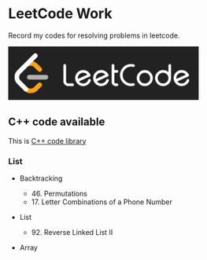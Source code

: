 # LeetCode Work

Record my codes for resolving problems in leetcode.

![leetcode_logo](https://github.com/ExWang/leetcode_work/blob/master/pics/leetcode_logo.png "LeetCode Logo")


## C++ code available
This is [C++ code library](https://github.com/ExWang/leetcode_work/tree/master/cpp)

### List
+ Backtracking

	- 46\. Permutations
	- 17\. Letter Combinations of a Phone Number
	
+ List
	
	- 92\. Reverse Linked List II

+ Array
